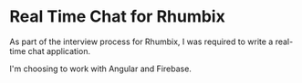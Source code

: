# Real Time Chat for Rhumbix

As part of the interview process for Rhumbix, I was required to write a real-time chat application.

I'm choosing to work with Angular and Firebase. 
